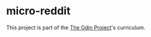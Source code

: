 # micro-reddit
This project is part of the <a href="https://www.theodinproject.com/lessons/ruby-on-rails-micro-reddit">The Odin Project</a>'s curriculum.
